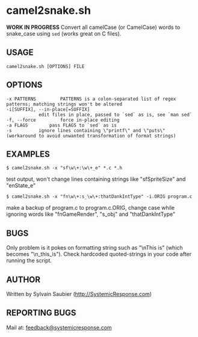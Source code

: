 # camel2snake.sh
__WORK IN PROGRESS__
Convert all camelCase (or CamelCase) words to snake_case using `sed` (works great on C files).

## USAGE
	camel2snake.sh [OPTIONS] FILE

## OPTIONS
	-x PATTERNS 		PATTERNS is a colon-separated list of regex patterns; matching strings won't be altered
	-i[SUFFIX], --in-place[=SUFFIX]
				edit files in place, passed to `sed` as is, see `man sed`
	-f, --force 		force in-place editing
	-a FLAGS		pass FLAGS to `sed` as is
	-s			ignore lines containing \"printf\" and \"puts\" (workaround to avoid unwanted transformation of format strings)

## EXAMPLES

	$ camel2snake.sh -x "sf\w\+:\w\+_e" *.c *.h
test output, won't change lines containing strings like \"sfSpriteSize\" and \"enState_e\"

	$ camel2snake.sh -x "fn\w\+:s_\w\+:thatDankIntType" -i.ORIG program.c
make a backup of program.c to program.c.ORIG, change case while ignoring words like \"fnGameRender\", \"s_obj\" and \"thatDankIntType\"

## BUGS
Only problem is it pokes on formatting string such as "\nThis is" (which becomes \"\n_this_is\").
Check hardcoded quoted-strings in your code after running the script.

## AUTHOR
Written by Sylvain Saubier (<http://SystemicResponse.com>)

## REPORTING BUGS
Mail at: <feedback@systemicresponse.com>
